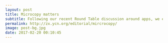 ```yaml
---
layout: post
title: Microcopy matters
subtitle: Following our recent Round Table discussion around apps, we explore the role of microcopy in creating engaging digital experiences.
permalink: http://zx.ycn.org/editorial/mircrocopy/
image: post-bg.jpg
date: 2017-02-20 00:10:45
---
```

